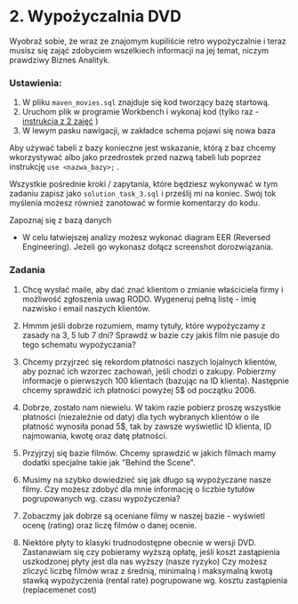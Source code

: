 # 2. Wypożyczalnia DVD

Wyobraź sobie, że wraz ze znajomym kupiliście retro wypożyczalnie i teraz musisz się zająć zdobyciem wszelkiech informacji na jej temat, niczym prawdziwy Biznes Analityk. 


### Ustawienia:

1. W pliku `maven_movies.sql` znajduje się kod tworzący bazę startową.
2. Uruchom plik w programie Workbench i wykonaj kod (tylko raz - [instrukcja z 2 zajęć](https://youtu.be/so7xe0pO-bE?t=101) )
3. W lewym pasku nawigacji, w zakładce schema pojawi się nowa baza

Aby używać tabeli z bazy konieczne jest wskazanie, którą z baz chcemy wkorzystywać albo jako przedrostek przed nazwą tabeli lub poprzez instrukcję `use <nazwa_bazy>;` .

Wszystkie pośrednie kroki / zapytania, które będziesz wykonywać w tym zadaniu zapisz jako `solution_task_3.sql` i prześlij mi na koniec. Swój tok myślenia możesz również zanotować w formie komentarzy do kodu.


Zapoznaj się z bazą danych

- W celu łatwiejszej analizy możesz wykonać diagram EER (Reversed Engineering). Jeżeli go wykonasz dołącz screenshot dorozwiązania.

### Zadania

1. Chcę wysłać maile, aby dać znać klientom o zmianie właściciela firmy i możliwość zgłoszenia uwag RODO. Wygeneruj pełną listę - imię nazwisko i email naszych klientów.

2. Hmmm jeśli dobrze rozumiem, mamy tytuły, które wypożyczamy z zasady na 3, 5 lub 7 dni? Sprawdź w bazie czy jakiś film nie pasuje do tego schematu wypożyczania?

3. Chcemy przyjrzeć się rekordom płatności naszych lojalnych klientów, aby poznać ich wzorzec zachowań, jeśli chodzi o zakupy. Pobierzmy informacje o pierwszych 100 klientach (bazując na ID klienta). Następnie chcemy sprawdzić ich płatności powyżej 5$ od początku 2006.

4. Dobrze, zostało nam niewielu. W takim razie pobierz proszę wszystkie płatności (niezależnie od daty) dla tych wybranych klientów o ile płatność wynosiła ponad 5$, tak by zawsze wyświetlić ID klienta, ID najmowania, kwotę oraz datę płatności.

5. Przyjrzyj się bazie filmów. Chcemy sprawdzić w jakich filmach mamy dodatki specjalne takie jak "Behind the Scene".

6. Musimy na szybko dowiedzieć się jak długo są wypożyczane nasze filmy. Czy możesz zdobyć dla mnie informację o liczbie tytułów pogrupowanych wg. czasu wypożyczenia? 

7. Zobaczmy jak dobrze są oceniane filmy w naszej bazie - wyświetl ocenę (rating) oraz liczę filmów o danej ocenie.

8. Niektóre płyty to klasyki trudnodostępne obecnie w wersji DVD. Zastanawiam się czy pobieramy wyższą opłatę, jeśli koszt zastąpienia uszkodzonej płyty jest dla nas wyższy (nasze ryzyko) Czy możesz zliczyć liczbę filmów wraz z średnią, minimalną i maksymalną kwotą stawką wypożyczenia (rental rate) pogrupowane wg. kosztu zastąpienia (replacemenet cost)
 


